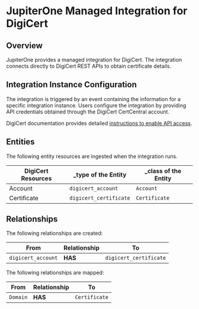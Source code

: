 # JupiterOne Managed Integration for DigiCert

## Overview

JupiterOne provides a managed integration for DigiCert. The integration connects
directly to DigiCert REST APIs to obtain certificate details.

## Integration Instance Configuration

The integration is triggered by an event containing the information for a
specific integration instance. Users configure the integration by providing API
credentials obtained through the DigiCert CertCentral account.

DigiCert documentation provides detailed [instructions to enable API access][1].

## Entities

The following entity resources are ingested when the integration runs.

| DigiCert Resources | \_type of the Entity   | \_class of the Entity |
| ------------------ | ---------------------- | --------------------- |
| Account            | `digicert_account`     | `Account`             |
| Certificate        | `digicert_certificate` | `Certificate`         |

## Relationships

The following relationships are created:

| From               | Relationship | To                     |
| ------------------ | ------------ | ---------------------- |
| `digicert_account` | **HAS**      | `digicert_certificate` |

The following relationships are mapped:

| From     | Relationship | To            |
| -------- | ------------ | ------------- |
| `Domain` | **HAS**      | `Certificate` |

[1]: https://www.digicert.com/rest-api/

